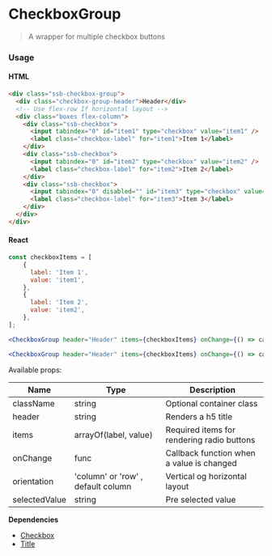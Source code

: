 # CheckboxGroup

> A wrapper for multiple checkbox buttons

### Usage

#### HTML

```html
<div class="ssb-checkbox-group">
  <div class="checkbox-group-header">Header</div>
  <!-- Use flex-row If horizontal layout -->
  <div class="boxes flex-column">
    <div class="ssb-checkbox">
      <input tabindex="0" id="item1" type="checkbox" value="item1" />
      <label class="checkbox-label" for="item1">Item 1</label>
    </div>
    <div class="ssb-checkbox">
      <input tabindex="0" id="item2" type="checkbox" value="item2" />
      <label class="checkbox-label" for="item2">Item 2</label>
    </div>
    <div class="ssb-checkbox">
      <input tabindex="0" disabled="" id="item3" type="checkbox" value="item3" />
      <label class="checkbox-label" for="item3">Item 3</label>
    </div>
  </div>
</div>
```

#### React

```jsx harmony
const checkboxItems = [
	{
      label: 'Item 1',
      value: 'item1',
    },
    {
      label: 'Item 2',
      value: 'item2',
    },
];

<CheckboxGroup header="Header" items={checkboxItems} onChange={() => callback} />

<CheckboxGroup header="Header" items={checkboxItems} onChange={() => callback} orientation="row" />
```

Available props:

| Name          | Type                               | Description                                |
| ------------- | ---------------------------------- | ------------------------------------------ |
| className     | string                             | Optional container class                   |
| header        | string                             | Renders a h5 title                         |
| items         | arrayOf(label, value)              | Required items for rendering radio buttons |
| onChange      | func                               | Callback function when a value is changed  |
| orientation   | 'column' or 'row' , default column | Vertical og horizontal layout              |
| selectedValue | string                             | Pre selected value                         |

**Dependencies**

- [Checkbox](../Checkbox)
- [Title](../Title)
